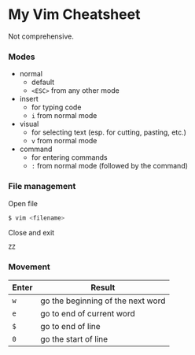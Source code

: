 # My Vim Cheatsheet

Not comprehensive.

### Modes
* normal
  * default
  * `<ESC>` from any other mode
* insert
  * for typing code
  * `i` from normal mode
* visual
  * for selecting text (esp. for cutting, pasting, etc.)
  * `v` from normal mode
* command
  * for entering commands
  * `:` from normal mode (followed by the command)

### File management

Open file
```bash
$ vim <filename>
```

Close and exit
```vim
ZZ
```

### Movement

Enter | Result
--- | ---
`w` | go the beginning of the next word
`e` | go to end of current word
`$` | go to end of line
`0` | go the start of line
